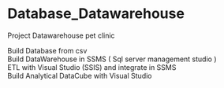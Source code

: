 # Database_Datawarehouse

Project Datawarehouse pet clinic

Build Database from csv  
Build DataWarehouse in SSMS ( Sql server management studio )  
ETL with Visual Studio (SSIS) and integrate in SSMS  
Build Analytical DataCube with  Visual Studio  

